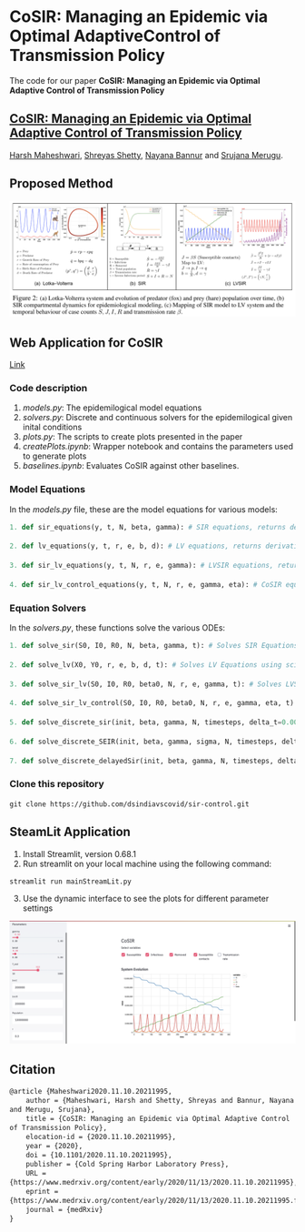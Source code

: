 # CoSIR: Managing an Epidemic via Optimal AdaptiveControl of Transmission Policy

The code for our paper **CoSIR: Managing an Epidemic via Optimal Adaptive Control of Transmission Policy**
## [CoSIR: Managing an Epidemic via Optimal Adaptive Control of Transmission Policy](https://www.medrxiv.org/content/10.1101/2020.11.10.20211995v1.full.pdf)

[Harsh Maheshwari](https://harshm121.github.io), [Shreyas Shetty](https://in.linkedin.com/in/shreyasshetty), [Nayana Bannur](https://www.linkedin.com/in/nayana-bannur/) and [Srujana Merugu](https://www.linkedin.com/in/srujana-merugu-a7243819/).


## Proposed Method
![Proposed method](figures/cosir.png)

## Web Application for CoSIR
[Link](http://cosir.herokuapp.com/)

### Code description

1. *models.py*: The epidemilogical model equations
2. *solvers.py*: Discrete and continuous solvers for the epidemilogical given inital conditions
3. *plots.py*: The scripts to create plots presented in the paper
4. *createPlots.ipynb*: Wrapper notebook and contains the parameters used to generate plots
5. *baselines.ipynb*: Evaluates CoSIR against other baselines.



### Model Equations

In the *models.py* file, these are the model equations for various models:

```python
1. def sir_equations(y, t, N, beta, gamma): # SIR equations, returns derivative of S, I and R w.r.t time. 

2. def lv_equations(y, t, r, e, b, d): # LV equations, returns derivative of Prey and Predator w.r.t time. 

3. def sir_lv_equations(y, t, N, r, e, gamma): # LVSIR equations, returns derivative of S, I, R and beta w.r.t time. 

4. def sir_lv_control_equations(y, t, N, r, e, gamma, eta): # CoSIR equations, returns derivative of S, I, R and beta w.r.t time
```



### Equation Solvers

In the *solvers.py*, these functions solve the various ODEs:

```python
1. def solve_sir(S0, I0, R0, N, beta, gamma, t): # Solves SIR Equations using scipy's odeint.

2. def solve_lv(X0, Y0, r, e, b, d, t): # Solves LV Equations using scipy's odeint.

3. def solve_sir_lv(S0, I0, R0, beta0, N, r, e, gamma, t): # Solves LVSIR Equations using scipy's odeint.
 
4. def solve_sir_lv_control(S0, I0, R0, beta0, N, r, e, gamma, eta, t): # Solves CoSIR Equations using scipy's odeint.

5. def solve_discrete_sir(init, beta, gamma, N, timesteps, delta_t=0.001): # Solves SIR Equations dicretely with the given delta t value. 

6. def solve_discrete_SEIR(init, beta, gamma, sigma, N, timesteps, delta_t=0.001): # Solves SEIR Equations dicretely with the given delta t value. 
  
7. def solve_discrete_delayedSir(init, beta, gamma, N, timesteps, delta_t=0.001, tau = 4): # Solves delayedSIR Equations dicretely with the given delta t value. 
```



### Clone this repository

```
git clone https://github.com/dsindiavscovid/sir-control.git
```

## SteamLit Application

1. Install Streamlit, version 0.68.1
2. Run streamlit on your local machine using the following command:
```
streamlit run mainStreamLit.py 
```
3. Use the dynamic interface to see the plots for different parameter settings

![streamlit app screenshot](figures/streamlit.png)


## Citation
```
@article {Maheshwari2020.11.10.20211995,
	author = {Maheshwari, Harsh and Shetty, Shreyas and Bannur, Nayana and Merugu, Srujana},
	title = {CoSIR: Managing an Epidemic via Optimal Adaptive Control of Transmission Policy},
	elocation-id = {2020.11.10.20211995},
	year = {2020},
	doi = {10.1101/2020.11.10.20211995},
	publisher = {Cold Spring Harbor Laboratory Press},
	URL = {https://www.medrxiv.org/content/early/2020/11/13/2020.11.10.20211995},
	eprint = {https://www.medrxiv.org/content/early/2020/11/13/2020.11.10.20211995.full.pdf},
	journal = {medRxiv}
}
```
